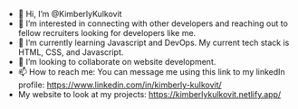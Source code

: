 - 👋 Hi, I’m @KimberlyKulkovit
- 👀 I’m interested in connecting with other developers and reaching out to fellow recruiters looking for developers like me. 
- 🌱 I’m currently learning Javascript and DevOps. My current tech stack is HTML, CSS, and Javascript. 
- 💞️ I’m looking to collaborate on website development. 
- 📫 How to reach me: You can message me using this link to my linkedIn profile: https://www.linkedin.com/in/kimberly-kulkovit/
- My website to look at my projects: https://kimberlykulkovit.netlify.app/
<!---
KimberlyKulkovit/KimberlyKulkovit is a ✨ special ✨ repository because its `README.md` (this file) appears on your GitHub profile.
You can click the Preview link to take a look at your changes.
--->
